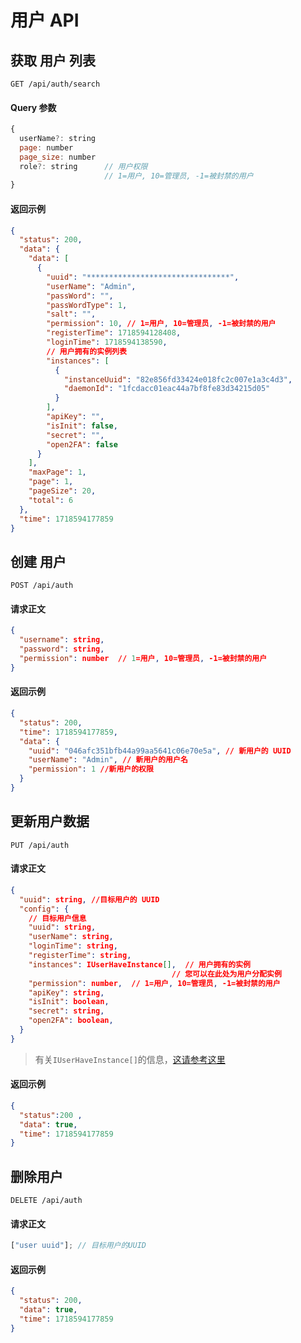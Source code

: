 # 用户 API

## 获取 用户 列表

```http
GET /api/auth/search
```

#### Query 参数

```js
{
  userName?: string
  page: number
  page_size: number
  role?: string      // 用户权限
                     // 1=用户, 10=管理员, -1=被封禁的用户
}
```

#### 返回示例

```json
{
  "status": 200,
  "data": {
    "data": [
      {
        "uuid": "********************************",
        "userName": "Admin",
        "passWord": "",
        "passWordType": 1,
        "salt": "",
        "permission": 10, // 1=用户, 10=管理员, -1=被封禁的用户
        "registerTime": 1718594128408,
        "loginTime": 1718594138590,
        // 用户拥有的实例列表
        "instances": [
          {
            "instanceUuid": "82e856fd33424e018fc2c007e1a3c4d3",
            "daemonId": "1fcdacc01eac44a7bf8fe83d34215d05"
          }
        ],
        "apiKey": "",
        "isInit": false,
        "secret": "",
        "open2FA": false
      }
    ],
    "maxPage": 1,
    "page": 1,
    "pageSize": 20,
    "total": 6
  },
  "time": 1718594177859
}
```

## 创建 用户

```http
POST /api/auth
```

#### 请求正文

```json
{
  "username": string,
  "password": string,
  "permission": number  // 1=用户, 10=管理员, -1=被封禁的用户
}
```

#### 返回示例

```json
{
  "status": 200,
  "time": 1718594177859,
  "data": {
    "uuid": "046afc351bfb44a99aa5641c06e70e5a", // 新用户的 UUID
    "userName": "Admin", // 新用户的用户名
    "permission": 1 //新用户的权限
  }
}
```

## 更新用户数据

```http
PUT /api/auth
```

#### 请求正文

```json
{
  "uuid": string, //目标用户的 UUID
  "config": {
    // 目标用户信息
    "uuid": string,
    "userName": string,
    "loginTime": string,
    "registerTime": string,
    "instances": IUserHaveInstance[],  // 用户拥有的实例
                                    // 您可以在此处为用户分配实例
    "permission": number,  // 1=用户, 10=管理员, -1=被封禁的用户
    "apiKey": string,
    "isInit": boolean,
    "secret": string,
    "open2FA": boolean,
  }
}
```

> 有关`IUserHaveInstance[]`的信息，[这请参考这里](./api_instance.md#iuserhaveinstance)

#### 返回示例

```json
{
  "status":200 ,
  "data": true,
  "time": 1718594177859
}
```

## 删除用户

```http
DELETE /api/auth
```

#### 请求正文

```js
["user uuid"]; // 目标用户的UUID
```

#### 返回示例

```json
{
  "status": 200,
  "data": true,
  "time": 1718594177859
}
```
